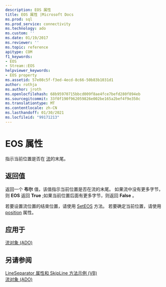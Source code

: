 ```yaml
---
description: EOS 属性
title: EOS 属性 |Microsoft Docs
ms.prod: sql
ms.prod_service: connectivity
ms.technology: ado
ms.custom: ''
ms.date: 01/19/2017
ms.reviewer: ''
ms.topic: reference
apitype: COM
f1_keywords:
- EOS
- Stream::EOS
helpviewer_keywords:
- EOS property
ms.assetid: 57e08c5f-f3ed-4ecd-8c66-50b83b1031d1
author: rothja
ms.author: jroth
ms.openlocfilehash: 68b95970715bbcd009f8ae4fce7befd280f894eb
ms.sourcegitcommit: 33f0f190f962059826e002be165a2bef4f9e350c
ms.translationtype: MT
ms.contentlocale: zh-CN
ms.lasthandoff: 01/30/2021
ms.locfileid: "99171213"
---
```

# <a name="eos-property"></a>EOS 属性
指示当前位置是否在 [流](../../../ado/reference/ado-api/stream-object-ado.md)的末尾。  
  
## <a name="return-values"></a>返回值  
 返回一个 **布尔** 值，该值指示当前位置是否在流的末尾。 如果流中没有更多字节，则 **EOS** 返回 **True** ;如果当前位置后面有更多字节，则返回 **False** 。  
  
 若要设置流位置的结束位置，请使用 [SetEOS](../../../ado/reference/ado-api/seteos-method.md) 方法。 若要确定当前位置，请使用 [position](../../../ado/reference/ado-api/position-property-ado.md) 属性。  
  
## <a name="applies-to"></a>应用于  
 [流对象 (ADO)](../../../ado/reference/ado-api/stream-object-ado.md)  
  
## <a name="see-also"></a>另请参阅  
 [LineSeparator 属性和 SkipLine 方法示例 (VB) ](../../../ado/reference/ado-api/eos-and-lineseparator-properties-and-skipline-method-example-vb.md)   
 [流对象 (ADO)](../../../ado/reference/ado-api/stream-object-ado.md)
